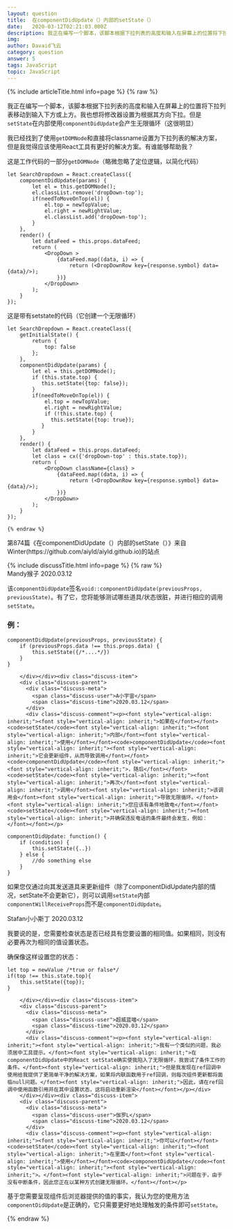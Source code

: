 ```yaml
---
layout: question
title:  在componentDidUpdate（）内部的setState（）
date:   2020-03-12T02:21:03.000Z
description: 我正在编写一个脚本，该脚本根据下拉列表的高度和输入在屏幕上的位置将下拉列表移动到输入下方或上方。我也想将修改器设置为根据其方向下拉。但是setState在...
img: 
author: Davaid飞云
category: question
answer: 5
tags: JavaScript
topic: JavaScript
---
```

<div class="article-root">
  <div class="article">
    {% include articleTitle.html info=page %}
    {% raw %}
    <div class="article-content"><p><font style="vertical-align: inherit;"><font style="vertical-align: inherit;">我正在编写一个脚本，该脚本根据下拉列表的高度和输入在屏幕上的位置将下拉列表移动到输入下方或上方。</font><font style="vertical-align: inherit;">我也想将修改器设置为根据其方向下拉。</font><font style="vertical-align: inherit;">但是</font></font><code>setState</code><font style="vertical-align: inherit;"><font style="vertical-align: inherit;">在内部</font><font style="vertical-align: inherit;">使用</font></font><code>componentDidUpdate</code><font style="vertical-align: inherit;"><font style="vertical-align: inherit;">会产生无限循环（这很明显）</font></font></p>

<p><font style="vertical-align: inherit;"><font style="vertical-align: inherit;">我已经找到了使用</font></font><code>getDOMNode</code><font style="vertical-align: inherit;"><font style="vertical-align: inherit;">和直接将classname设置为下拉列表</font><font style="vertical-align: inherit;">的解决方案</font><font style="vertical-align: inherit;">，但是我觉得应该使用React工具有更好的解决方案。</font><font style="vertical-align: inherit;">有谁能够帮助我？</font></font></p>

<p><font style="vertical-align: inherit;"><font style="vertical-align: inherit;">这是工作代码的一部分</font></font><code>getDOMNode</code><font style="vertical-align: inherit;"><font style="vertical-align: inherit;">（略微忽略了定位逻辑，以简化代码）</font></font></p>

<pre><code>let SearchDropdown = React.createClass({<font></font>
    componentDidUpdate(params) {<font></font>
        let el = this.getDOMNode();<font></font>
        el.classList.remove('dropDown-top');<font></font>
        if(needToMoveOnTop(el)) {<font></font>
            el.top = newTopValue;<font></font>
            el.right = newRightValue;<font></font>
            el.classList.add('dropDown-top');<font></font>
        }<font></font>
    },<font></font>
    render() {<font></font>
        let dataFeed = this.props.dataFeed;<font></font>
        return (<font></font>
            &lt;DropDown &gt;<font></font>
                {dataFeed.map((data, i) =&gt; {<font></font>
                    return (&lt;DropDownRow key={response.symbol} data={data}/&gt;);<font></font>
                })}<font></font>
            &lt;/DropDown&gt;<font></font>
        );<font></font>
    }<font></font>
});<font></font>
</code></pre>

<p><font style="vertical-align: inherit;"><font style="vertical-align: inherit;">这是带有setstate的代码（它创建一个无限循环）</font></font></p>

<pre><code>let SearchDropdown = React.createClass({<font></font>
    getInitialState() {<font></font>
        return {<font></font>
            top: false<font></font>
        };<font></font>
    },<font></font>
    componentDidUpdate(params) {<font></font>
        let el = this.getDOMNode();<font></font>
        if (this.state.top) {<font></font>
           this.setState({top: false});<font></font>
        }<font></font>
        if(needToMoveOnTop(el)) {<font></font>
            el.top = newTopValue;<font></font>
            el.right = newRightValue;<font></font>
            if (!this.state.top) {<font></font>
              this.setState({top: true});<font></font>
           }<font></font>
        }<font></font>
    },<font></font>
    render() {<font></font>
        let dataFeed = this.props.dataFeed;<font></font>
        let class = cx({'dropDown-top' : this.state.top});<font></font>
        return (<font></font>
            &lt;DropDown className={class} &gt;<font></font>
                {dataFeed.map((data, i) =&gt; {<font></font>
                    return (&lt;DropDownRow key={response.symbol} data={data}/&gt;);<font></font>
                })}<font></font>
            &lt;/DropDown&gt;<font></font>
        );<font></font>
    }<font></font>
});<font></font>
</code></pre></div>
    {% endraw %}
  </div>
  <p class="winter_mark">第874篇《在componentDidUpdate（）内部的setState（）》来自Winter(https://github.com/aiyld/aiyld.github.io)的站点</p>
  <div class="discuss-wrapper">
    {% include discussTitle.html info=page %}
    {% raw %}
    <div class="discuss-item">
        <div class="discuss-parent">
          <div class="discuss-meta">
            <span class="discuss-user">Mandy猴子</span>
            <span class="discuss-time">2020.03.12</span>
          </div>
          <div class="discuss-comment"><p><font style="vertical-align: inherit;"><font style="vertical-align: inherit;">该</font></font><code>componentDidUpdate</code><font style="vertical-align: inherit;"><font style="vertical-align: inherit;">签名</font></font><code>void::componentDidUpdate(previousProps, previousState)</code><font style="vertical-align: inherit;"><font style="vertical-align: inherit;">。</font><font style="vertical-align: inherit;">有了它，您将能够测试哪些道具/状态很脏，并进行相应的调用</font></font><code>setState</code><font style="vertical-align: inherit;"><font style="vertical-align: inherit;">。</font></font></p>

<h3><font style="vertical-align: inherit;"><font style="vertical-align: inherit;">例：</font></font></h3>

<pre><code>componentDidUpdate(previousProps, previousState) {<font></font>
    if (previousProps.data !== this.props.data) {<font></font>
        this.setState({/*....*/})<font></font>
    }<font></font>
}<font></font>
</code></pre></div>
        </div></div><div class="discuss-item">
        <div class="discuss-parent">
          <div class="discuss-meta">
            <span class="discuss-user">A小宇宙</span>
            <span class="discuss-time">2020.03.12</span>
          </div>
          <div class="discuss-comment"><p><font style="vertical-align: inherit;"><font style="vertical-align: inherit;">如果在</font></font><code>setState</code><font style="vertical-align: inherit;"><font style="vertical-align: inherit;">内部</font><font style="vertical-align: inherit;">使用</font></font><code>componentDidUpdate</code><font style="vertical-align: inherit;"><font style="vertical-align: inherit;">它会更新组件，从而导致调用</font></font><code>componentDidUpdate</code><font style="vertical-align: inherit;"><font style="vertical-align: inherit;">，随后</font></font><code>setState</code><font style="vertical-align: inherit;"><font style="vertical-align: inherit;">再次</font><font style="vertical-align: inherit;">调用</font><font style="vertical-align: inherit;">该调用会</font><font style="vertical-align: inherit;">导致无限循环。</font><font style="vertical-align: inherit;">您应该有条件地致电</font></font><code>setState</code><font style="vertical-align: inherit;"><font style="vertical-align: inherit;">并确保违反电话的条件最终会发生，例如：</font></font></p>

<pre><code>componentDidUpdate: function() {<font></font>
    if (condition) {<font></font>
        this.setState({..})<font></font>
    } else {<font></font>
        //do something else<font></font>
    }<font></font>
}<font></font>
</code></pre>

<p><font style="vertical-align: inherit;"><font style="vertical-align: inherit;">如果您仅通过向其发送道具来更新组件（除了componentDidUpdate内部的情况，setState不会更新它），则可以调用</font></font><code>setState</code><font style="vertical-align: inherit;"><font style="vertical-align: inherit;">内部</font></font><code>componentWillReceiveProps</code><font style="vertical-align: inherit;"><font style="vertical-align: inherit;">而不是</font></font><code>componentDidUpdate</code><font style="vertical-align: inherit;"><font style="vertical-align: inherit;">。</font></font></p></div>
        </div></div><div class="discuss-item">
        <div class="discuss-parent">
          <div class="discuss-meta">
            <span class="discuss-user">Stafan小小斯丁</span>
            <span class="discuss-time">2020.03.12</span>
          </div>
          <div class="discuss-comment"><p><font style="vertical-align: inherit;"><font style="vertical-align: inherit;">我要说的是，您需要检查状态是否已经具有您要设置的相同值。</font><font style="vertical-align: inherit;">如果相同，则没有必要再次为相同的值设置状态。</font></font></p>

<p><font style="vertical-align: inherit;"><font style="vertical-align: inherit;">确保像这样设置您的状态：</font></font></p>

<pre><code>let top = newValue /*true or false*/<font></font>
if(top !== this.state.top){<font></font>
    this.setState({top});<font></font>
}<font></font>
</code></pre></div>
        </div></div><div class="discuss-item">
        <div class="discuss-parent">
          <div class="discuss-meta">
            <span class="discuss-user">超威蓝喵</span>
            <span class="discuss-time">2020.03.12</span>
          </div>
          <div class="discuss-comment"><p><font style="vertical-align: inherit;"><font style="vertical-align: inherit;">我有一个类似的问题，我必须居中工具提示。</font><font style="vertical-align: inherit;">在componentDidUpdate中的React setState确实使我陷入了无限循环，我尝试了条件工作的条件。</font><font style="vertical-align: inherit;">但是我发现在ref回调中使用给我提供了更简单干净的解决方案，如果将内联函数用于ref回调，则每次组件更新都将面临null问题。</font><font style="vertical-align: inherit;">因此，请在ref回调中使用函数引用并在其中设置状态，这将启动重新渲染</font></font></p></div>
        </div></div><div class="discuss-item">
        <div class="discuss-parent">
          <div class="discuss-meta">
            <span class="discuss-user">伽罗L</span>
            <span class="discuss-time">2020.03.12</span>
          </div>
          <div class="discuss-comment"><p><font style="vertical-align: inherit;"><font style="vertical-align: inherit;">你可以</font></font><code>setState</code><font style="vertical-align: inherit;"><font style="vertical-align: inherit;">在里面</font><font style="vertical-align: inherit;">使用</font></font><code>componentDidUpdate</code><font style="vertical-align: inherit;"><font style="vertical-align: inherit;">。</font><font style="vertical-align: inherit;">问题在于，由于没有中断条件，因此您正在以某种方式创建无限循环。</font></font></p>

<p><font style="vertical-align: inherit;"><font style="vertical-align: inherit;">基于您需要呈现组件后浏览器提供的值的事实，我认为您的使用方法</font></font><code>componentDidUpdate</code><font style="vertical-align: inherit;"><font style="vertical-align: inherit;">是正确的，它只需要更好地处理触发的条件即可</font></font><code>setState</code><font style="vertical-align: inherit;"><font style="vertical-align: inherit;">。</font></font></p></div>
        </div></div>
    {% endraw %}
  </div>
<div>
